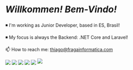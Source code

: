 # _Willkommen! Bem-Vindo!_ <h3> 
  
  
 
◾ I'm working as Junior Developer, based in ES, Brasil!
  
◾ My focus is always the Backend: .NET Core and Laravel! 
  
📫 How to reach me: thiago@fragainformatica.com
  
 <div>
   <img align="center" src="https://img.shields.io/badge/.NET-5C2D91?style=for-the-badge&logo=.net&logoColor=white">
   <img align="center" src="https://img.shields.io/badge/Laravel-FF2D20?style=for-the-badge&logo=laravel&logoColor=white">
   <img align="center" src="https://img.shields.io/badge/Bootstrap-563D7C?style=for-the-badge&logo=bootstrap&logoColor=white">
   <img align="center" src="https://img.shields.io/badge/Vue.js-35495E?style=for-the-badge&logo=vue.js&logoColor=4FC08D">
   <img align="center" src="https://img.shields.io/badge/React-20232A?style=for-the-badge&logo=react&logoColor=61DAFB">
   <img src="https://cdn.jsdelivr.net/gh/devicons/devicon/icons/javascript/javascript-original.svg" />
 </div>
